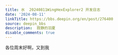 ```yaml
---
title: 水  20240811WingHexExplorer2 开发日志
date: '2024-08-11'
linkTitle: https://bbs.deepin.org/en/post/276400
source: deepin_bbs
description:  寂静的羽夏 
disable_comments: true
---
```

各位周末好啊，又到我
